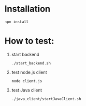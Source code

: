 # Installation

    npm install

# How to test:

1. start backend

    `./start_backend.sh`

2. test node.js client

    `node client.js`

3. test Java client

    `./java_client/startJavaClient.sh`
